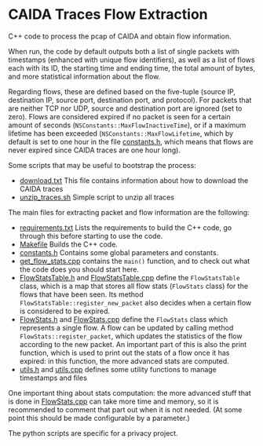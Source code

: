 CAIDA Traces Flow Extraction
============================

C++ code to process the pcap of CAIDA and obtain flow information.

When run, the code by default outputs both a list of single packets with
timestamps (enhanced with unique flow identifiers), as well as a list of flows
each with its ID, the starting time and ending time, the total amount of bytes,
and more statistical information about the flow.

Regarding flows, these are defined based on the five-tuple (source IP,
destination IP, source port, destination port, and protocol). For packets that
are neither TCP nor UDP, source and destination port are ignored (set to zero).
Flows are considered expired if no packet is seen for a certain amount of
seconds (`NSConstants::MaxFlowInactiveTime`), or if a maximum lifetime has been
exceeded (`NSConstants::MaxFlowLifetime`, which by default is set to one hour in
the file [constants.h](/constants.h), which means that flows are never expired
since CAIDA traces are one hour long).

Some scripts that may be useful to bootstrap the process:
* [download.txt](/download.txt) This file contains information about how to
  download the CAIDA traces
* [unzip_traces.sh](unzip_traces.sh) Simple script to unzip all traces

The main files for extracting packet and flow information are the following:
* [requirements.txt](/requirements.txt) Lists the requirements to build the C++
  code, go through this before starting to use the code.
* [Makefile](/Makefile) Builds the C++ code.
* [constants.h](/constants.h) Contains some global parameters and constants.
* [get_flow_stats.cpp](/get_flow_stats.cpp) contains the `main()` function, and
  to check out what the code does you should start here. 
* [FlowStatsTable.h](/FlowStatsTable.h) and
  [FlowStatsTable.cpp](/FlowStatsTable.cpp) define the `FlowStatsTable` class,
  which is a map that stores all flow stats (`FlowStats` class) for the flows
  that have been seen. Its method `FlowStatsTable::register_new_packet` also
  decides when a certain flow is considered to be expired.
* [FlowStats.h](/FlowStats.h) and [FlowStats.cpp](/FlowStats.cpp) define the
  `FlowStats` class which represents a single flow. A flow can be updated by
  calling method `FlowStats::register_packet`, which updates the statistics of the
  flow according to the new packet. An important part of this is also the print
  function, which is used to print out the stats of a flow once it has expired: in
  this function, the more advanced stats are computed.
* [utils.h](/utils.h) and [utils.cpp](/utils.cpp) defines some utility functions
  to manage timestamps and files

One important thing about stats computation: the more advanced stuff that is
done in [FlowStats.cpp](/FlowStats.cpp) can take more time and memory, so it is
recommended to comment that part out when it is not needed. (At some point this
should be made configurable by a parameter.)

The python scripts are specific for a privacy project.
